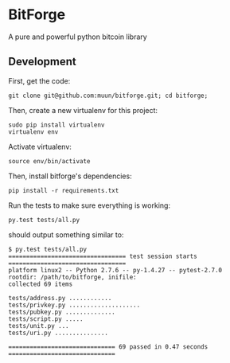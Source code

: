 # BitForge
A pure and powerful python bitcoin library


## Development

First, get the code:
```
git clone git@github.com:muun/bitforge.git; cd bitforge;
```

Then, create a new virtualenv for this project:
```
sudo pip install virtualenv
virtualenv env
```

Activate virtualenv:
```
source env/bin/activate
```

Then, install bitforge's dependencies:
```
pip install -r requirements.txt
```

Run the tests to make sure everything is working:
```
py.test tests/all.py
```

should output something similar to:
```
$ py.test tests/all.py
================================= test session starts =================================
platform linux2 -- Python 2.7.6 -- py-1.4.27 -- pytest-2.7.0
rootdir: /path/to/bitforge, inifile:
collected 69 items

tests/address.py ............
tests/privkey.py ....................
tests/pubkey.py ..............
tests/script.py .....
tests/unit.py ...
tests/uri.py ...............

============================== 69 passed in 0.47 seconds ==============================
```


